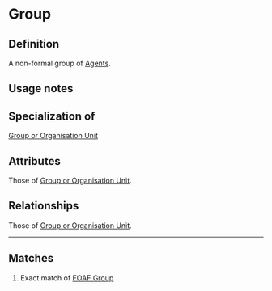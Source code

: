 # Group

## Definition
A non-formal group of [Agents](../entities/Agent.md).

## Usage notes

## Specialization of
[Group or Organisation Unit](../entities/Group_or_Organisation_Unit.md)

## Attributes

Those of [Group or Organisation Unit](../entities/Group_or_Organisation_Unit.md).

## Relationships

Those of [Group or Organisation Unit](../entities/Group_or_Organisation_Unit.md).

---
## Matches
1. Exact match of [FOAF Group](http://xmlns.com/foaf/spec/#term_Group) 

